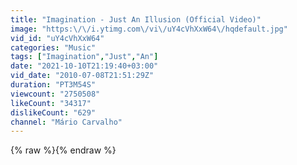 ```yaml
---
title: "Imagination - Just An Illusion (Official Video)"
image: "https:\/\/i.ytimg.com\/vi\/uY4cVhXxW64\/hqdefault.jpg"
vid_id: "uY4cVhXxW64"
categories: "Music"
tags: ["Imagination","Just","An"]
date: "2021-10-10T21:19:40+03:00"
vid_date: "2010-07-08T21:51:29Z"
duration: "PT3M54S"
viewcount: "2750508"
likeCount: "34317"
dislikeCount: "629"
channel: "Mário Carvalho"
---
```

{% raw %}{% endraw %}
